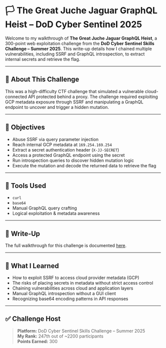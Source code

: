 # 🏳️ The Great Juche Jaguar GraphQL Heist – DoD Cyber Sentinel 2025

Welcome to my walkthrough of **The Great Juche Jaguar GraphQL Heist**, a 300-point web exploitation challenge from the **DoD Cyber Sentinel Skills Challenge – Summer 2025**. This write-up details how I chained multiple vulnerabilities, including SSRF and GraphQL introspection, to extract internal secrets and retrieve the flag.

---

## 📁 About This Challenge

This was a high-difficulty CTF challenge that simulated a vulnerable cloud-connected API protected behind a proxy. The challenge required exploiting GCP metadata exposure through SSRF and manipulating a GraphQL endpoint to uncover and trigger a hidden mutation.

---

## 🚩 Objectives

- Abuse SSRF via query parameter injection
- Reach internal GCP metadata at `169.254.169.254`
- Extract a secret authentication header (`X-JJ-SECRET`)
- Access a protected GraphQL endpoint using the secret
- Run introspection queries to discover hidden mutation logic
- Execute the mutation and decode the returned data to retrieve the flag

---

## 🧰 Tools Used

- `curl`  
- `base64`  
- Manual GraphQL query crafting  
- Logical exploitation & metadata awareness

---

## 📄 Write-Up

The full walkthrough for this challenge is documented [here](full-writeup.md).

---

## 🧠 What I Learned

- How to exploit SSRF to access cloud provider metadata (GCP)  
- The risks of placing secrets in metadata without strict access control  
- Chaining vulnerabilities across cloud and application layers  
- Manual GraphQL introspection without a GUI client  
- Recognizing base64 encoding patterns in API responses

---

## ✅ Challenge Host

> **Platform:** DoD Cyber Sentinel Skills Challenge – Summer 2025  
> **My Rank:** 247th out of ~2200 participants  
> **Points Earned:** 300  
